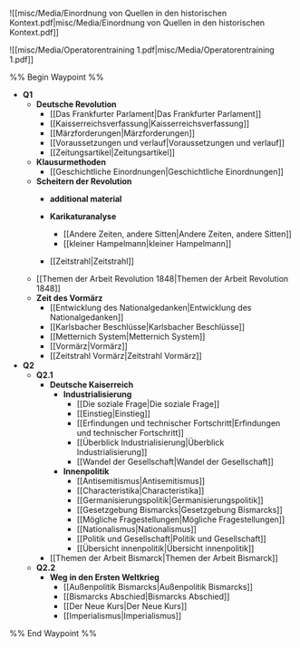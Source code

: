 ![[misc/Media/Einordnung von Quellen in den historischen Kontext.pdf|misc/Media/Einordnung von Quellen in den historischen Kontext.pdf]]

![[misc/Media/Operatorentraining 1.pdf|misc/Media/Operatorentraining 1.pdf]]


%% Begin Waypoint %%
- **Q1**
	- **Deutsche Revolution**
		- [[Das Frankfurter Parlament|Das Frankfurter Parlament]]
		- [[Kaisserreichsverfassung|Kaisserreichsverfassung]]
		- [[Märzforderungen|Märzforderungen]]
		- [[Voraussetzungen und verlauf|Voraussetzungen und verlauf]]
		- [[Zeitungsartikel|Zeitungsartikel]]
	- **Klausurmethoden**
		- [[Geschichtliche Einordnungen|Geschichtliche Einordnungen]]
	- **Scheitern der Revolution**
		- **additional material**

		- **Karikaturanalyse**
			- [[Andere Zeiten, andere Sitten|Andere Zeiten, andere Sitten]]
			- [[kleiner Hampelmann|kleiner Hampelmann]]
		- [[Zeitstrahl|Zeitstrahl]]
	- [[Themen der Arbeit Revolution 1848|Themen der Arbeit Revolution 1848]]
	- **Zeit des Vormärz**
		- [[Entwicklung des Nationalgedanken|Entwicklung des Nationalgedanken]]
		- [[Karlsbacher Beschlüsse|Karlsbacher Beschlüsse]]
		- [[Metternich System|Metternich System]]
		- [[Vormärz|Vormärz]]
		- [[Zeitstrahl Vormärz|Zeitstrahl Vormärz]]
- **Q2**
	- **Q2.1**
		- **Deutsche Kaiserreich**
			- **Industrialisierung**
				- [[Die soziale Frage|Die soziale Frage]]
				- [[Einstieg|Einstieg]]
				- [[Erfindungen und technischer Fortschritt|Erfindungen und technischer Fortschritt]]
				- [[Überblick Industrialisierung|Überblick Industrialisierung]]
				- [[Wandel der Gesellschaft|Wandel der Gesellschaft]]
			- **Innenpolitik**
				- [[Antisemitismus|Antisemitismus]]
				- [[Characteristika|Characteristika]]
				- [[Germanisierungspolitik|Germanisierungspolitik]]
				- [[Gesetzgebung Bismarcks|Gesetzgebung Bismarcks]]
				- [[Mögliche Fragestellungen|Mögliche Fragestellungen]]
				- [[Nationalismus|Nationalismus]]
				- [[Politik und Gesellschaft|Politik und Gesellschaft]]
				- [[Übersicht innenpolitik|Übersicht innenpolitik]]
		- [[Themen der Arbeit Bismarck|Themen der Arbeit Bismarck]]
	- **Q2.2**
		- **Weg in den Ersten Weltkrieg**
			- [[Außenpolitik Bismarcks|Außenpolitik Bismarcks]]
			- [[Bismarcks Abschied|Bismarcks Abschied]]
			- [[Der Neue Kurs|Der Neue Kurs]]
			- [[Imperialismus|Imperialismus]]

%% End Waypoint %%
